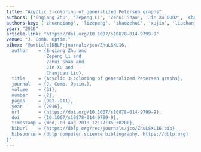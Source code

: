 ```yaml
---
title: "Acyclic 3-coloring of generalized Petersen graphs"
authors: ['Enqiang Zhu', 'Zepeng Li', 'Zehui Shao', 'Jin Xu 0002', 'Chanjuan Liu']
authors-key: ['zhuenqiang', 'lizepeng', 'shaozehui', 'xujin', 'liuchanjuan']
year: "2016"
article-link: "https://doi.org/10.1007/s10878-014-9799-9"
venue: "J. Comb. Optim."
bibex: "@article{DBLP:journals/jco/ZhuLSXL16,
  author    = {Enqiang Zhu and
               Zepeng Li and
               Zehui Shao and
               Jin Xu and
               Chanjuan Liu},
  title     = {Acyclic 3-coloring of generalized Petersen graphs},
  journal   = {J. Comb. Optim.},
  volume    = {31},
  number    = {2},
  pages     = {902--911},
  year      = {2016},
  url       = {https://doi.org/10.1007/s10878-014-9799-9},
  doi       = {10.1007/s10878-014-9799-9},
  timestamp = {Wed, 08 Aug 2018 12:27:35 +0200},
  biburl    = {https://dblp.org/rec/journals/jco/ZhuLSXL16.bib},
  bibsource = {dblp computer science bibliography, https://dblp.org}
}"
---
```

